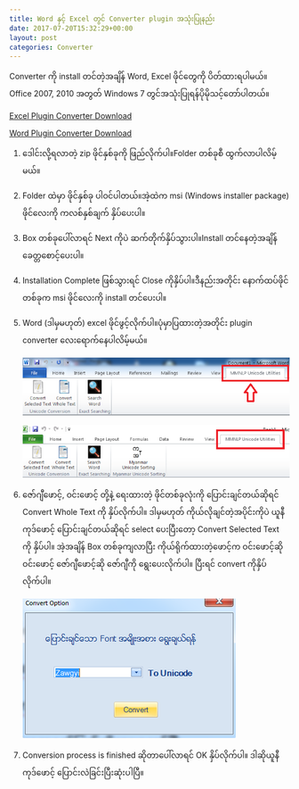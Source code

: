 ```yaml
---
title: Word နှင့် Excel တွင် Converter plugin အသုံးပြုနည်း
date: 2017-07-20T15:32:29+00:00
layout: post
categories: Converter
---
```

Converter ကို install တင်တဲ့အချိန် Word, Excel ဖိုင်တွေကို ပိတ်ထားရပါမယ်။  
Office 2007, 2010 အတွတ် Windows 7 တွင်အသုံးပြုရန်ပိုမိုသင့်တော်ပါတယ်။

[Excel Plugin Converter Download](/downloads/converters/Excel_2010_Plugin_Converter.zip)

[Word Plugin Converter Download](/downloads/converters/Word_2010_Plugin_Converter.zip)


1. ဒေါင်းလို့ရလာတဲ့ zip ဖိုင်နှစ်ခုကို ဖြည်လိုက်ပါ။Folder တစ်ခုစီ ထွက်လာပါလိမ့်မယ်။  
2. Folder ထဲမှာ ဖိုင်နှစ်ခု ပါဝင်ပါတယ်။အဲ့ထဲက msi (Windows installer package) ဖိုင်လေးကို ကလစ်နှစ်ချက် နှိပ်ပေးပါ။  
3. Box တစ်ခုပေါ်လာရင် Next ကိုပဲ ဆက်တိုက်နှိပ်သွားပါ။Install တင်နေတဲ့အချိန် ခေတ္တစောင့်ပေးပါ။  
4. Installation Complete ဖြစ်သွားရင် Close ကိုနှိပ်ပါ။ဒီနည်းအတိုင်း နောက်ထပ်ဖိုင်တစ်ခုက msi ဖိုင်လေးကို install တင်ပေးပါ။  
5. Word (ဒါမှမဟုတ်) excel ဖိုင်ဖွင့်လိုက်ပါ။ပုံမှာပြထားတဲ့အတိုင်း plugin converter လေးရောက်နေပါလိမ့်မယ်။

    ![word plugin 1](/images/word-plugin-1.png)

    ![excel plugin](/images/excel-plugin.png)

6. ဇော်ဂျီဖောင့်, ဝင်းဖောင့် တို့နဲ့ ရေးထားတဲ့ ဖိုင်တစ်ခုလုံးကို ပြောင်းချင်တယ်ဆိုရင် Convert Whole Text ကို နှိပ်လိုက်ပါ။ ဒါမှမဟုတ် ကိုယ်လိုချင်တဲ့အပိုင်းကိုပဲ ယူနီကုဒ်ဖောင့် ပြောင်းချင်တယ်ဆိုရင် select ပေးပြီးတော့ Convert Selected Text ကို နှိပ်ပါ။ အဲ့အချိန် Box တစ်ခုကျလာပြီး ကိုယ်ရိုက်ထားတဲ့ဖောင့်က ဝင်းဖောင့်ဆို ဝင်းဖောင့် ဇော်ဂျီဖောင့်ဆို ဇော်ဂျီကို ရွေးပေးလိုက်ပါ။ ပြီးရင် convert ကိုနှိပ်လိုက်ပါ။

    ![word plugin 2](/images/word-plugin-2.png)

7. Conversion process is finished ဆိုတာပေါ်လာရင် OK နှိပ်လိုက်ပါ။ ဒါဆိုယူနီကုဒ်ဖောင့် ပြောင်းလဲခြင်းပြီးဆုံးပါပြီ။